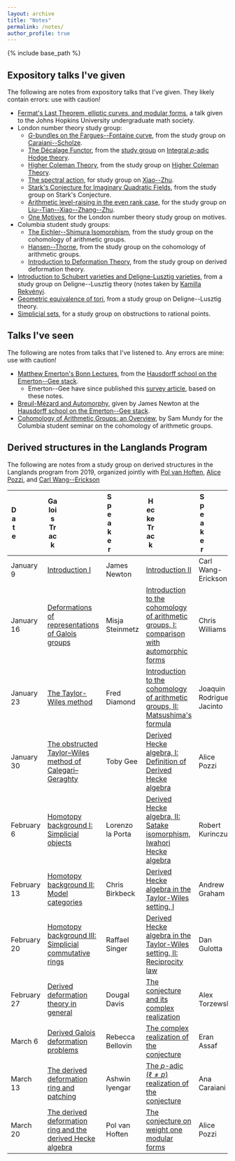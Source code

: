 ```yaml
---
layout: archive
title: "Notes"
permalink: /notes/
author_profile: true
---
```


{% include base_path %}

## Expository talks I've given

The following are notes from expository talks that I've given. They likely contain errors: use with caution!

* [Fermat's Last Theorem, elliptic curves, and modular forms](/files/FLTECMF.pdf), a talk given to the Johns Hopkins University undergraduate math society.
* London number theory study group:
	* [$G$-bundles on the Fargues--Fontaine curve](/files/BundlesOnFFCurve.pdf), from the study group on [Caraiani--Scholze](https://arxiv.org/abs/1511.02418).
	* [The Décalage Functor](/files/Decalage.pdf), from the [study group](https://nms.kcl.ac.uk/james.newton/lntsg/lntsg2018.html) on [Integral $p$-adic Hodge theory](https://arxiv.org/abs/1602.03148).
	* [Higher Coleman Theory](/files/HCT.pdf), from the study group on [Higher Coleman Theory](https://arxiv.org/abs/2110.10251).
	* [The spectral action](/files/SpectralAction.pdf), for study group on [Xiao--Zhu](https://arxiv.org/abs/1707.05700).
	* [Stark's Conjecture for Imaginary Quadratic Fields](/files/Stark.pdf), from the study group on Stark's Conjecture.
	* [Arithmetic level-raising in the even rank case](/files/LevelRaising.pdf), for the study group on [Liu--Tian--Xiao--Zhang--Zhu](https://arxiv.org/abs/1912.11942).
	* [One Motives](/files/OneMotives.pdf), for the London number theory study group on motives.
* Columbia student study groups:
	* [The Eichler--Shimura Isomorphism](/files/EichlerShimura.pdf), from the study group on the cohomology of arithmetic groups.
	* [Hansen--Thorne](/files/HansenThorne.pdf), from the study group on the cohomology of arithmetic groups.
	* [Introduction to Deformation Theory](/files/ColumbiaDeformations.pdf), from the study group on derived deformation theory.
* [Introduction to Schubert varieties and Deligne-Lusztig varieties](/files/DeligneLusztig.pdf), from a study group on Deligne--Lusztig theory (notes taken by [Kamilla Rekvényi](https://www.imperial.ac.uk/people/k.rekvenyi19).
* [Geometric equivalence of tori](/files/Tori.pdf), from a study group on Deligne--Lusztig theory.
* [Simplicial sets](/files/SimplicialSets.pdf), for a study group on obstructions to rational points.

## Talks I've seen

The following are notes from talks that I've listened to. Any errors are mine: use with caution!

* [Matthew Emerton's Bonn Lectures](/files/EmertonBonn.pdf), from the [Hausdorff school on the Emerton--Gee stack](https://www.hcm.uni-bonn.de/hs-emerton-gee-stack-2019/).
	* Emerton--Gee have since published this [survey article](https://arxiv.org/abs/2012.12719), based on these notes.
* [Breuil-Mézard and Automorphy](/files/JamesBM.pdf), given by James Newton at the [Hausdorff school on the Emerton--Gee stack](https://www.hcm.uni-bonn.de/hs-emerton-gee-stack-2019/).
* [Cohomology of Arithmetic Groups: an Overview](/files/SamCohomology.pdf), by Sam Mundy for the Columbia student seminar on the cohomology of arithmetic groups.

## Derived structures in the Langlands Program

The following are notes from a study group on derived structures in the Langlands program from 2019, organized jointly with [Pol van Hoften](https://polvanhoften2.github.io), [Alice Pozzi](https://alicepozzimath.com), and [Carl Wang--Erickson](https://sites.pitt.edu/~caw203/)

| <div style="width:20%">Date</div>       | <div style="width:20%">Galois Track</div>| <div style="width:20%">Speaker</div>|<div style="width:20%">Hecke Track</div>| <div style="width:20%">Speaker</div>|
|------------|---------------------------------------------------------|---------------------|-------------------------------------------------------------------------------|---------------------|
| January 9  | [Introduction I](/files/lntsg2019/G1.pdf)                     | James Newton        | [Introduction II](/files/lntsg2019/H1.pdf)                                          | Carl Wang-Erickson |
| January 16 | [Deformations of representations of Galois groups](/files/lntsg2019/G2.pdf) | Misja Steinmetz | [Introduction to the cohomology of arithmetic groups, I: comparison with automorphic forms](/files/lntsg2019/H2.pdf) | Chris Williams      |
| January 23 | [The Taylor-Wiles method](/files/lntsg2019/G3.pdf)             | Fred Diamond        | [Introduction to the cohomology of arithmetic groups, II: Matsushima's formula](/files/lntsg2019/H3.pdf) | Joaquin Rodrigues Jacinto |
| January 30 | [The obstructed Taylor–Wiles method of Calegari–Geraghty](/files/lntsg2019/G4.pdf) | Toby Gee | [Derived Hecke algebra, I: Definition of Derived Hecke algebra](/files/lntsg2019/H4.pdf) | Alice Pozzi        |
| February 6 | [Homotopy background I: Simplicial objects](/files/lntsg2019/G5.pdf) | Lorenzo la Porta | [Derived Hecke algebra, II: Satake isomorphism, Iwahori Hecke algebra](/files/lntsg2019/H5.pdf) | Robert Kurinczuk    |
| February 13 | [Homotopy background II: Model categories](/files/lntsg2019/G6.pdf) | Chris Birkbeck | [Derived Hecke algebra in the Taylor-Wiles setting, I](/files/lntsg2019/H6.pdf) | Andrew Graham      |
| February 20 | [Homotopy background III: Simplicial commutative rings](/files/lntsg2019/G7.pdf) | Raffael Singer | [Derived Hecke algebra in the Taylor-Wiles setting, II: Reciprocity law](/files/lntsg2019/H7.pdf) | Dan Gulotta         |
| February 27 | [Derived deformation theory in general](/files/lntsg2019/G8.pdf) | Dougal Davis       | [The conjecture and its complex realization](/files/lntsg2019/H8.pdf) | Alex Torzewski     |
| March 6    | [Derived Galois deformation problems](/files/lntsg2019/G9.pdf) | Rebecca Bellovin    | [The complex realization of the conjecture](/files/lntsg2019/H9.pdf) | Eran Assaf         |
| March 13   | [The derived deformation ring and patching](/files/lntsg2019/G10.pdf) | Ashwin Iyengar | [The $p$-adic ($\ell \neq p$) realization of the conjecture](/files/lntsg2019/H10.pdf) | Ana Caraiani       |
| March 20   | [The derived deformation ring and the derived Hecke algebra](/files/lntsg2019/G11.pdf) | Pol van Hoften | [The conjecture on weight one modular forms](/files/lntsg2019/H11.pdf) | Alice Pozzi        |


